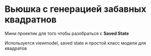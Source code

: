 # Вьюшка с генерацией забавных квадратнов

Мини проектик для того чтобы разобраться с **Saved State**

Используется viewmodel, saved state и простой класс модели для квадратов
